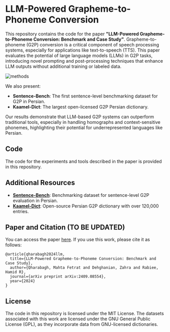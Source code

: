 # LLM-Powered Grapheme-to-Phoneme Conversion

This repository contains the code for the paper **"LLM-Powered Grapheme-to-Phoneme Conversion: Benchmark and Case Study"**.
Grapheme-to-phoneme (G2P) conversion is a critical component of speech processing systems, especially for applications like text-to-speech (TTS). This paper evaluates the potential of large language models (LLMs) in G2P tasks, introducing novel prompting and post-processing techniques that enhance LLM outputs without additional training or labeled data. 

![methods](https://github.com/user-attachments/assets/ca4f2cc9-5989-44fc-9213-8bc01c97a9f0)

We also present:
- **Sentence-Bench**: The first sentence-level benchmarking dataset for G2P in Persian.
- **Kaamel-Dict**: The largest open-licensed G2P Persian dictionary.

Our results demonstrate that LLM-based G2P systems can outperform traditional tools, especially in handling homographs and context-sensitive phonemes, highlighting their potential for underrepresented languages like Persian.

## Code
The code for the experiments and tools described in the paper is provided in this repository. 


## Additional Resources
- **[Sentence-Bench](https://huggingface.co/datasets/MahtaFetrat/SentenceBench)**: Benchmarking dataset for sentence-level G2P evaluation in Persian.
- **[Kaamel-Dict](https://huggingface.co/datasets/MahtaFetrat/KaamelDict)**: Open-source Persian G2P dictionary with over 120,000 entries.

## Paper and Citation (TO BE UPDATED)
You can access the paper [here](https://arxiv.org/abs/2409.08554). If you use this work, please cite it as follows:

```
@article{qharabagh2024llm,
  title={LLM-Powered Grapheme-to-Phoneme Conversion: Benchmark and Case Study},
  author={Qharabagh, Mahta Fetrat and Dehghanian, Zahra and Rabiee, Hamid R},
  journal={arXiv preprint arXiv:2409.08554},
  year={2024}
}
```

## License
The code in this repository is licensed under the MIT License. The datasets associated with this work are licensed under the GNU General Public License (GPL), as they incorporate data from GNU-licensed dictionaries.
